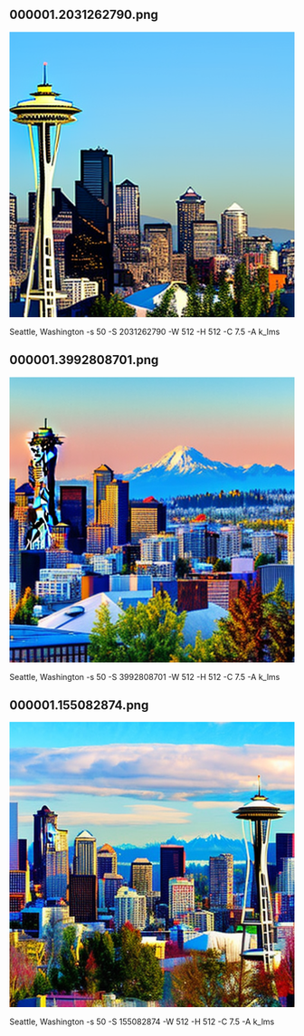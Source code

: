 ## 000001.2031262790.png
![](000001.2031262790.png)

Seattle, Washington -s 50 -S 2031262790 -W 512 -H 512 -C 7.5 -A k_lms
## 000001.3992808701.png
![](000001.3992808701.png)

Seattle, Washington -s 50 -S 3992808701 -W 512 -H 512 -C 7.5 -A k_lms
## 000001.155082874.png
![](000001.155082874.png)

Seattle, Washington -s 50 -S 155082874 -W 512 -H 512 -C 7.5 -A k_lms
